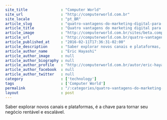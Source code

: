 ```yaml
---
site_title               : "Computer World"
site_url                 : "http://computerworld.com.br"
site_locale              : "pt_BR"
article_slug             : "quatro-vantagens-do-marketing-digital-para-os-produtores-de-conteudo"
article_title            : "Quatro vantagens do marketing digital para os produtores de conteúdo"
article_image            : "http://computerworld.com.br/sites/beta.computerworld.com.br/files/news_articles/revistas_marketing_propaganda.jpg"
article_url              : "http://computerworld.com.br/quatro-vantagens-do-marketing-digital-para-os-produtores-de-conteudo"
article_published_at     : "2016-02-11T17:36:31-02:00"
article_description      : "Saber explorar novos canais e plataformas, é a chave para tornar seu negócio rentável e escalável."
article_author_name      : "Eric Hayashi"
article_author_image     : null
article_author_biography : null
article_author_profile   : "http://computerworld.com.br/autor/eric-hayashi"
article_author_facebook  : null
article_author_twitter   : null
category                 : ['technology']
tags                     : ['Computer World']
permalink                : "/:categories/quatro-vantagens-do-marketing-digital-para-os-produtores-de-conteudo/"
layout                   : post
---
```


Saber explorar novos canais e plataformas, é a chave para tornar seu negócio rentável e escalável.

